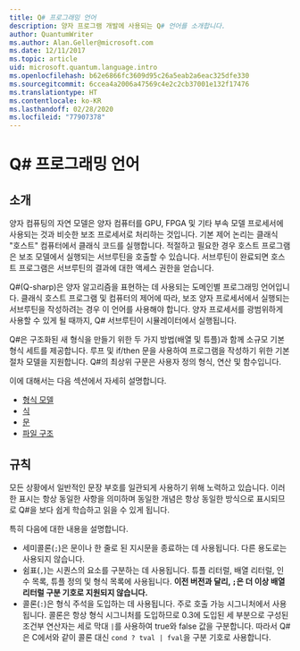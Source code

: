 ```yaml
---
title: Q# 프로그래밍 언어
description: 양자 프로그램 개발에 사용되는 Q# 언어를 소개합니다.
author: QuantumWriter
ms.author: Alan.Geller@microsoft.com
ms.date: 12/11/2017
ms.topic: article
uid: microsoft.quantum.language.intro
ms.openlocfilehash: b62e6866fc3609d95c26a5eab2a6eac325dfe330
ms.sourcegitcommit: 6ccea4a2006a47569c4e2c2cb37001e132f17476
ms.translationtype: HT
ms.contentlocale: ko-KR
ms.lasthandoff: 02/28/2020
ms.locfileid: "77907378"
---
```

# <a name="the-q-programming-language"></a>Q# 프로그래밍 언어

## <a name="introduction"></a>소개

양자 컴퓨팅의 자연 모델은 양자 컴퓨터를 GPU, FPGA 및 기타 부속 모델 프로세서에 사용되는 것과 비슷한 보조 프로세서로 처리하는 것입니다.
기본 제어 논리는 클래식 "호스트" 컴퓨터에서 클래식 코드를 실행합니다.
적절하고 필요한 경우 호스트 프로그램은 보조 모델에서 실행되는 서브루틴을 호출할 수 있습니다.
서브루틴이 완료되면 호스트 프로그램은 서브루틴의 결과에 대한 액세스 권한을 얻습니다.

Q#(Q-sharp)은 양자 알고리즘을 표현하는 데 사용되는 도메인별 프로그래밍 언어입니다.
클래식 호스트 프로그램 및 컴퓨터의 제어에 따라, 보조 양자 프로세서에서 실행되는 서브루틴을 작성하려는 경우 이 언어를 사용해야 합니다.
양자 프로세서를 광범위하게 사용할 수 있게 될 때까지, Q# 서브루틴이 시뮬레이터에서 실행됩니다.

Q#은 구조화된 새 형식을 만들기 위한 두 가지 방법(배열 및 튜플)과 함께 소규모 기본 형식 세트를 제공합니다.
루프 및 if/then 문을 사용하여 프로그램을 작성하기 위한 기본 절차 모델을 지원합니다.
Q#의 최상위 구문은 사용자 정의 형식, 연산 및 함수입니다.

이에 대해서는 다음 섹션에서 자세히 설명합니다.
- [형식 모델](xref:microsoft.quantum.language.type-model)
- [식](xref:microsoft.quantum.language.expressions)
- [문](xref:microsoft.quantum.language.statements)
- [파일 구조](xref:microsoft.quantum.language.file-structure)

## <a name="conventions"></a>규칙

모든 상황에서 일반적인 문장 부호를 일관되게 사용하기 위해 노력하고 있습니다.
이러한 표시는 항상 동일한 사항을 의미하며 동일한 개념은 항상 동일한 방식으로 표시되므로 Q#을 보다 쉽게 학습하고 읽을 수 있게 됩니다.

특히 다음에 대한 내용을 설명합니다.

- 세미콜론(`;`)은 문이나 한 줄로 된 지시문을 종료하는 데 사용됩니다.
  다른 용도로는 사용되지 않습니다.
- 쉼표(`,`)는 시퀀스의 요소를 구분하는 데 사용됩니다. 튜플 리터럴, 배열 리터럴, 인수 목록, 튜플 정의 및 형식 목록에 사용됩니다. **이전 버전과 달리, `;`은 더 이상 배열 리터럴 구분 기호로 지원되지 않습니다.**
- 콜론(`:`)은 형식 주석을 도입하는 데 사용됩니다. 주로 호출 가능 시그니처에서 사용됩니다.
  콜론은 항상 형식 시그니처를 도입하므로 0.3에 도입된 세 부분으로 구성된 조건부 연산자는 세로 막대 `|`를 사용하여 true와 false 값을 구분합니다. 따라서 Q#은 C에서와 같이 콜론 대신 `cond ? tval | fval`을 구분 기호로 사용합니다.
  
